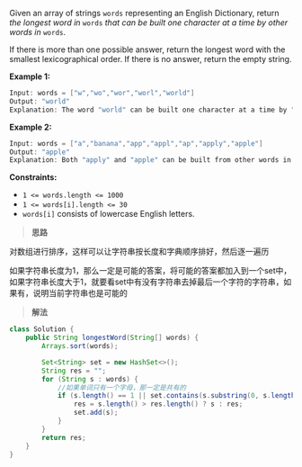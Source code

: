 Given an array of strings `words` representing an English Dictionary, return *the longest word in* `words` *that can be built one character at a time by other words in* `words`.

If there is more than one possible answer, return the longest word with the smallest lexicographical order. If there is no answer, return the empty string.

 

**Example 1:**

```java
Input: words = ["w","wo","wor","worl","world"]
Output: "world"
Explanation: The word "world" can be built one character at a time by "w", "wo", "wor", and "worl".
```

**Example 2:**

```java
Input: words = ["a","banana","app","appl","ap","apply","apple"]
Output: "apple"
Explanation: Both "apply" and "apple" can be built from other words in the dictionary. However, "apple" is lexicographically smaller than "apply".
```

 

**Constraints:**

- `1 <= words.length <= 1000`
- `1 <= words[i].length <= 30`
- `words[i]` consists of lowercase English letters.



> **思路**

对数组进行排序，这样可以让字符串按长度和字典顺序排好，然后逐一遍历

如果字符串长度为1，那么一定是可能的答案，将可能的答案都加入到一个set中，如果字符串长度大于1，就要看set中有没有字符串去掉最后一个字符的字符串，如果有，说明当前字符串也是可能的



> **解法**

```java
class Solution {
    public String longestWord(String[] words) {
        Arrays.sort(words);

        Set<String> set = new HashSet<>();
        String res = "";
        for (String s : words) {
            //如果单词只有一个字母，那一定是共有的
            if (s.length() == 1 || set.contains(s.substring(0, s.length() - 1))) {
                res = s.length() > res.length() ? s : res;
                set.add(s);
            }
        }
        return res;
    }
}
```

